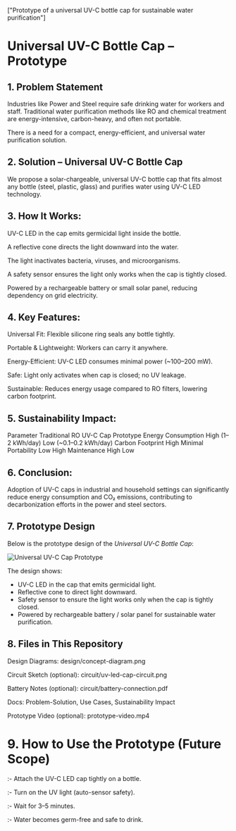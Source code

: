 
["Prototype of a universal UV-C bottle cap for sustainable water purification"]
# Universal UV-C Bottle Cap – Prototype
## 1. Problem Statement

Industries like Power and Steel require safe drinking water for workers and staff. Traditional water purification methods like RO and chemical treatment are energy-intensive, carbon-heavy, and often not portable.

There is a need for a compact, energy-efficient, and universal water purification solution.

## 2. Solution – Universal UV-C Bottle Cap

We propose a solar-chargeable, universal UV-C bottle cap that fits almost any bottle (steel, plastic, glass) and purifies water using UV-C LED technology.

 ## 3. How It Works:

UV-C LED in the cap emits germicidal light inside the bottle.

A reflective cone directs the light downward into the water.

The light inactivates bacteria, viruses, and microorganisms.

A safety sensor ensures the light only works when the cap is tightly closed.

Powered by a rechargeable battery or small solar panel, reducing dependency on grid electricity.

## 4. Key Features:

Universal Fit: Flexible silicone ring seals any bottle tightly.

Portable & Lightweight: Workers can carry it anywhere.

Energy-Efficient: UV-C LED consumes minimal power (~100–200 mW).

Safe: Light only activates when cap is closed; no UV leakage.

Sustainable: Reduces energy usage compared to RO filters, lowering carbon footprint.

## 5. Sustainability Impact:
Parameter	Traditional RO	UV-C Cap Prototype
Energy Consumption	High (1–2 kWh/day)	Low (~0.1–0.2 kWh/day)
Carbon Footprint	High	Minimal
Portability	Low	High
Maintenance	High	Low

## 6. Conclusion:
Adoption of UV-C caps in industrial and household settings can significantly reduce energy consumption and CO₂ emissions, contributing to decarbonization efforts in the power and steel sectors.

## 7. Prototype Design

Below is the prototype design of the *Universal UV-C Bottle Cap*:

![Universal UV-C Cap Prototype](https://github.com/user-attachments/assets/4024cfa1-725d-4bf7-881a-56c5ff1822a7)

The design shows:
- UV-C LED in the cap that emits germicidal light.  
- Reflective cone to direct light downward.  
- Safety sensor to ensure the light works only when the cap is tightly closed.  
- Powered by rechargeable battery / solar panel for sustainable water purification.

## 8. Files in This Repository

Design Diagrams: design/concept-diagram.png

Circuit Sketch (optional): circuit/uv-led-cap-circuit.png

Battery Notes (optional): circuit/battery-connection.pdf

Docs: Problem-Solution, Use Cases, Sustainability Impact

Prototype Video (optional): prototype-video.mp4
# 9. How to Use the Prototype (Future Scope)

:- Attach the UV-C LED cap tightly on a bottle.

:- Turn on the UV light (auto-sensor safety).

:- Wait for 3–5 minutes.

:- Water becomes germ-free and safe to drink.




